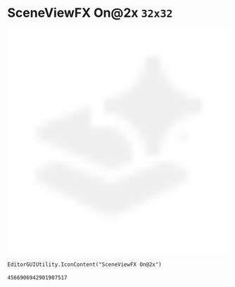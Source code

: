 # SceneViewFX On@2x `32x32`
<img src="/img/SceneViewFX%20On@2x.png" width=512 height=512>

``` CSharp
EditorGUIUtility.IconContent("SceneViewFX On@2x")
```
```
4566906942901907517
```
